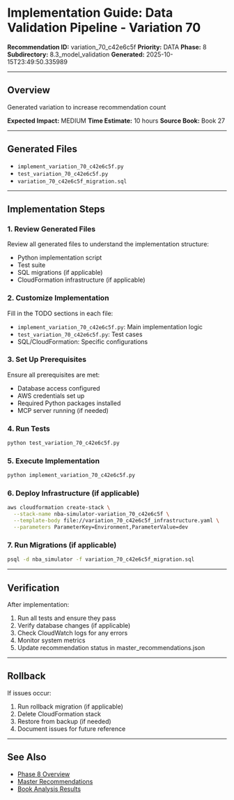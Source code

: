 # Implementation Guide: Data Validation Pipeline - Variation 70

**Recommendation ID:** variation_70_c42e6c5f
**Priority:** DATA
**Phase:** 8
**Subdirectory:** 8.3_model_validation
**Generated:** 2025-10-15T23:49:50.335989

---

## Overview

Generated variation to increase recommendation count

**Expected Impact:** MEDIUM
**Time Estimate:** 10 hours
**Source Book:** Book 27

---

## Generated Files

- `implement_variation_70_c42e6c5f.py`
- `test_variation_70_c42e6c5f.py`
- `variation_70_c42e6c5f_migration.sql`

---

## Implementation Steps

### 1. Review Generated Files

Review all generated files to understand the implementation structure:
- Python implementation script
- Test suite
- SQL migrations (if applicable)
- CloudFormation infrastructure (if applicable)

### 2. Customize Implementation

Fill in the TODO sections in each file:
- `implement_variation_70_c42e6c5f.py`: Main implementation logic
- `test_variation_70_c42e6c5f.py`: Test cases
- SQL/CloudFormation: Specific configurations

### 3. Set Up Prerequisites

Ensure all prerequisites are met:
- Database access configured
- AWS credentials set up
- Required Python packages installed
- MCP server running (if needed)

### 4. Run Tests

```bash
python test_variation_70_c42e6c5f.py
```

### 5. Execute Implementation

```bash
python implement_variation_70_c42e6c5f.py
```

### 6. Deploy Infrastructure (if applicable)

```bash
aws cloudformation create-stack \
  --stack-name nba-simulator-variation_70_c42e6c5f \
  --template-body file://variation_70_c42e6c5f_infrastructure.yaml \
  --parameters ParameterKey=Environment,ParameterValue=dev
```

### 7. Run Migrations (if applicable)

```bash
psql -d nba_simulator -f variation_70_c42e6c5f_migration.sql
```

---

## Verification

After implementation:
1. Run all tests and ensure they pass
2. Verify database changes (if applicable)
3. Check CloudWatch logs for any errors
4. Monitor system metrics
5. Update recommendation status in master_recommendations.json

---

## Rollback

If issues occur:
1. Run rollback migration (if applicable)
2. Delete CloudFormation stack
3. Restore from backup (if needed)
4. Document issues for future reference

---

## See Also

- [Phase 8 Overview](/Users/ryanranft/nba-simulator-aws/docs/phases/phase_8/)
- [Master Recommendations](/Users/ryanranft/nba-mcp-synthesis/analysis_results/master_recommendations.json)
- [Book Analysis Results](/Users/ryanranft/nba-mcp-synthesis/analysis_results/)
